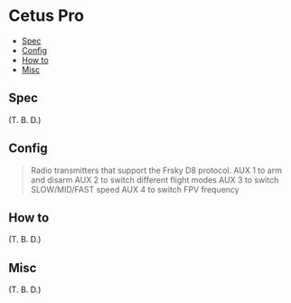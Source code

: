 # Cetus Pro

- [Spec](#spec)
- [Config](#config)
- [How to](#how-to)
- [Misc](#misc)

## Spec

(T. B. D.)

## Config

> Radio transmitters that support the Frsky D8 protocol.
> AUX 1 to arm and disarm
> AUX 2 to switch different flight modes
> AUX 3 to switch SLOW/MID/FAST speed
> AUX 4 to switch FPV frequency

## How to

(T. B. D.)

## Misc

(T. B. D.)
